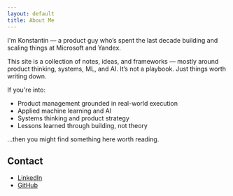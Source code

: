 ```yaml
---
layout: default
title: About Me
---
```


I'm Konstantin — a product guy who’s spent the last decade building and scaling things at Microsoft and Yandex.

This site is a collection of notes, ideas, and frameworks — mostly around product thinking, systems, ML, and AI. It’s not a playbook. Just things worth writing down.

If you're into:
- Product management grounded in real-world execution  
- Applied machine learning and AI  
- Systems thinking and product strategy  
- Lessons learned through building, not theory  

…then you might find something here worth reading.

## Contact

- [LinkedIn](https://www.linkedin.com/in/kkabanov)  
- [GitHub](https://github.com/pupadupa)
